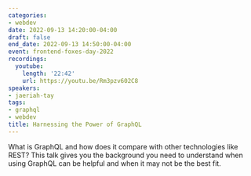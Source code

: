 ```yaml
---
categories:
- webdev
date: 2022-09-13 14:20:00-04:00
draft: false
end_date: 2022-09-13 14:50:00-04:00
event: frontend-foxes-day-2022
recordings:
  youtube:
    length: '22:42'
    url: https://youtu.be/Rm3pzv602C8
speakers:
- jaeriah-tay
tags:
- graphql
- webdev
title: Harnessing the Power of GraphQL
---
```



What is GraphQL and how does it compare with other technologies like REST? This talk gives you the background you need to understand when using GraphQL can be helpful and when it may not be the best fit.
